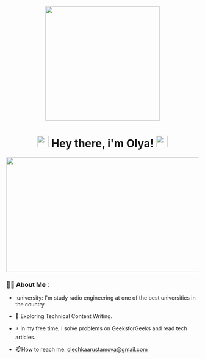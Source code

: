 <div id="header" align="center">
  <img src="https://github.com/user-attachments/assets/e7278ceb-73a7-4e14-a294-6aec445d2130" width="300"/>
</div>

<div id="badger" align="center">
  <img src="https://komarev.com/ghpvc/?username=cattrh&style=flat-square&color=blue" alt=""/>
</div>

<h1 align="center">
  <img src=https://github.com/user-attachments/assets/d57c8707-592b-4b23-88bf-7921b249239d width="30px"/>
  Hey there, i'm Olya!
  <img src="https://media.giphy.com/media/hvRJCLFzcasrR4ia7z/giphy.gif" width="30px"/>
</h1>

<div align="center">
  <img src="https://github.com/user-attachments/assets/1ae7543d-3ccd-43e8-82c8-70dc9fb95aea" width="600" height="300"/>
</div>

### :woman_technologist: About Me :
- :university: I'm study radio engineering at one of the best universities in the country.

- :seedling: Exploring Technical Content Writing.

- :zap: In my free time, I solve problems on GeeksforGeeks and read tech articles.

- :mailbox:How to reach me: olechkaarustamova@gmail.com
